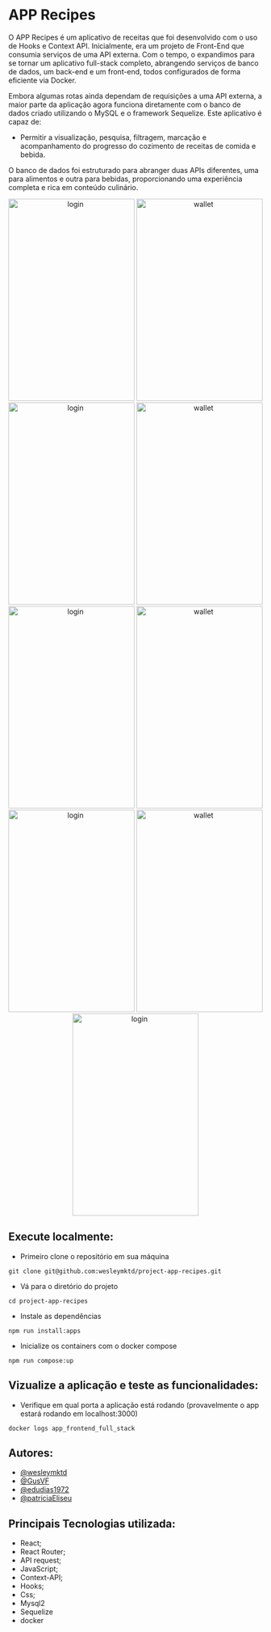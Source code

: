 # APP Recipes

O APP Recipes é um aplicativo de receitas que foi desenvolvido com o uso de Hooks e Context API. Inicialmente, era um projeto de Front-End que consumia serviços de uma API externa. Com o tempo, o expandimos para se tornar um aplicativo full-stack completo, abrangendo serviços de banco de dados, um back-end e um front-end, todos configurados de forma eficiente via Docker.

Embora algumas rotas ainda dependam de requisições a uma API externa, a maior parte da aplicação agora funciona diretamente com o banco de dados criado utilizando o MySQL e o framework Sequelize. Este aplicativo é capaz de:

- Permitir a visualização, pesquisa, filtragem, marcação e acompanhamento do progresso do cozimento de receitas de comida e bebida.

O banco de dados foi estruturado para abranger duas APIs diferentes, uma para alimentos e outra para bebidas, proporcionando uma experiência completa e rica em conteúdo culinário.

<div align="center" display="inline">
<img src="./src/images/login.png" alt="login" width="250px" height="400px">
<img src="./src/images/meals.png" alt="wallet" width="250px" height="400px">
<img src="./src/images/drinks.png" alt="login" width="250px" height="400px">
<img src="./src/images/details.png" alt="wallet" width="250px" height="400px">
<img src="./src/images/details-2.png" alt="login" width="250px" height="400px">
<img src="./src/images/inProgress.png" alt="wallet" width="250px" height="400px">
<img src="./src/images/inProgress-2.png" alt="login" width="250px" height="400px">
<img src="./src/images/done.png" alt="wallet" width="250px" height="400px">
<img src="./src/images/profile.png" alt="login" width="250px" height="400px">
</div>

## Execute localmente:
- Primeiro clone o repositório em sua máquina

```
git clone git@github.com:wesleymktd/project-app-recipes.git
```

- Vá para o diretório do projeto
```
cd project-app-recipes
```

- Instale as dependências

```
npm run install:apps
```
- Inicialize os containers com o docker compose
```
npm run compose:up
```
## Vizualize a aplicação e teste as funcionalidades:
- Verifique em qual porta a aplicação está rodando (provavelmente o app estará rodando em localhost:3000)
```
docker logs app_frontend_full_stack
```
## Autores:
 - [@wesleymktd](https://github.com/wesleymktd)
 - [@GusVF](https://github.com/GusVF)
 - [@edudias1972](github.com/edudias1972)
 - [@patriciaEliseu](https://github.com/patriciaEliseu)

## Principais Tecnologias utilizada:
- React;
- React Router;
- API request;
- JavaScript;
- Context-API;
- Hooks;
- Css;
- Mysql2
- Sequelize
- docker
